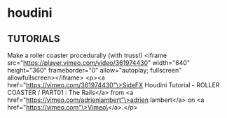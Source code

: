 # houdini

## TUTORIALS

Make a roller coaster procedurally (with truss!)
\<iframe src="https://player.vimeo.com/video/361974430" width="640" height="360" frameborder="0" allow="autoplay; fullscreen" allowfullscreen\>\</iframe\>
\<p\>\<a href="https://vimeo.com/361974430"\>SideFX Houdini Tutorial - ROLLER COASTER / PART01 : The Rails\</a\> from \<a href="https://vimeo.com/adrienlambert"\>adrien lambert\</a\> on \<a href="https://vimeo.com"\>Vimeo\</a\>.\</p\>